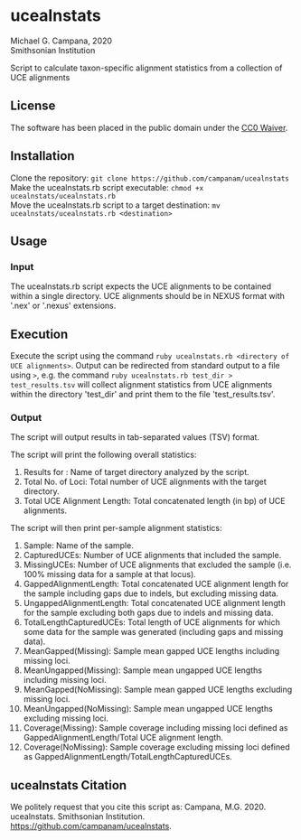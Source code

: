 # ucealnstats

Michael G. Campana, 2020  
Smithsonian Institution  

Script to calculate taxon-specific alignment statistics from a collection of UCE alignments  

## License  
The software has been placed in the public domain under the [CC0 Waiver](http://creativecommons.org/publicdomain/zero/1.0/).  

## Installation  
Clone the repository: `git clone https://github.com/campanam/ucealnstats`  
Make the ucealnstats.rb script executable: `chmod +x ucealnstats/ucealnstats.rb`  
Move the ucealnstats.rb script to a target destination: `mv ucealnstats/ucealnstats.rb <destination>`  

## Usage  
### Input  
The ucealnstats.rb script expects the UCE alignments to be contained within a single directory. UCE alignments should be in NEXUS format with '.nex' or '.nexus' extensions.  

## Execution  
Execute the script using the command `ruby ucealnstats.rb <directory of UCE alignments>`. Output can be redirected from standard output to a file using `>`, e.g. the command `ruby ucealnstats.rb test_dir > test_results.tsv` will collect alignment statistics from UCE alignments within the directory 'test_dir' and print them to the file 'test_results.tsv'.  

### Output  
The script will output results in tab-separated values (TSV) format.

The script will print the following overall statistics:
1. Results for <Directory>: Name of target directory analyzed by the script.  
2. Total No. of Loci: Total number of UCE alignments with the target directory.  
3. Total UCE Alignment Length: Total concatenated length (in bp) of UCE alignments.  

The script will then print per-sample alignment statistics:
1. Sample: Name of the sample.  
2. CapturedUCEs: Number of UCE alignments that included the sample.  
3. MissingUCEs: Number of UCE alignments that excluded the sample (i.e. 100% missing data for a sample at that locus).  
4. GappedAlignmentLength: Total concatenated UCE alignment length for the sample including gaps due to indels, but excluding missing data.  
5. UngappedAlignmentLength: Total concatenated UCE alignment length for the sample excluding both gaps due to indels and missing data.  
6. TotalLengthCapturedUCEs: Total length of UCE alignments for which some data for the sample was generated (including gaps and missing data).  
7. MeanGapped(Missing): Sample mean gapped UCE lengths including missing loci.  
8. MeanUngapped(Missing): Sample mean ungapped UCE lengths including missing loci.  
9. MeanGapped(NoMissing): Sample mean gapped UCE lengths excluding missing loci.  
10. MeanUngapped(NoMissing): Sample mean ungapped UCE lengths excluding missing loci.  
11. Coverage(Missing): Sample coverage including missing loci defined as GappedAlignmentLength/Total UCE alignment length.  
12. Coverage(NoMissing): Sample coverage excluding missing loci defined as GappedAlignmentLength/TotalLengthCapturedUCEs.  

## ucealnstats Citation  
We politely request that you cite this script as:
Campana, M.G. 2020. ucealnstats. Smithsonian Institution. https://github.com/campanam/ucealnstats.  
